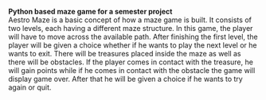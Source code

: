 <b>Python based maze game for a semester project</b>
<br>
Aestro Maze is a basic concept of how a maze game is built. It consists of two levels, each having a different maze structure. In this game, the player will have to move across the available path. After finishing the first level, the player will be given a choice whether if he wants to play the next level or he wants to exit. There will be treasures placed inside the maze as well as there will be obstacles. If the player comes in contact with the treasure, he will gain points while if he comes in contact with the obstacle the game will display game over. After that he will be given a choice if he wants to try again or quit.

